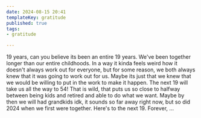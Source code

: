 ```yaml
---
date: 2024-08-15 20:41
templateKey: gratitude
published: true
tags:
- gratitude

---
```


19 years, can you believe its been an entire 19 years.   We've been together
longer than our entire childhoods.  In a way it kinda feels weird how it
doesn't always work out for everyone, but for some reason, we both always knew
that it was going to work out for us.  Maybe its just that we knew that we
would be willing to put in the work to make it happen.  The next 19 will take
us all the way to 54!  That is wild, that puts us so close to halfway between
being kids and retired and able to do what we want.  Maybe by then we will had
grandkids idk, it sounds so far away right now, but so did 2024 when we first
were together.  Here's to the next 19.  Forever, ...
